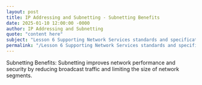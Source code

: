 ```yaml
---
layout: post
title: IP Addressing and Subnetting - Subnetting Benefits
date: 2025-01-10 12:00:00 -0000
author: IP Addressing and Subnetting
quote: "content here"
subject: "Lesson 6 Supporting Network Services standards and specifications"
permalink: "/Lesson 6 Supporting Network Services standards and specifications/IP Addressing and Subnetting/IP Addressing and Subnetting - Subnetting Benefits"
---
```


Subnetting Benefits: Subnetting improves network performance and security by reducing broadcast traffic and limiting the size of network segments.
